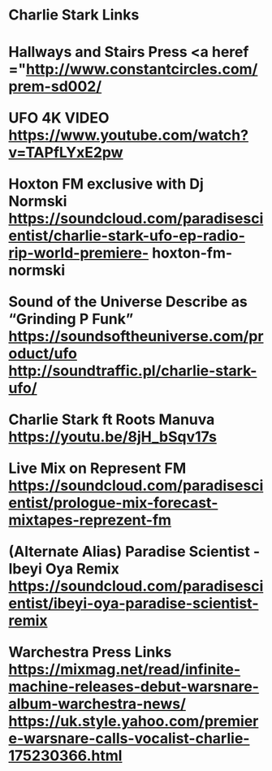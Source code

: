 <H1>Charlie Stark Links<H1>

Hallways and Stairs Press
<a heref ="http://www.constantcircles.com/prem-sd002/</a>

UFO 4K VIDEO
https://www.youtube.com/watch?v=TAPfLYxE2pw

Hoxton FM exclusive with Dj Normski
https://soundcloud.com/paradisescientist/charlie-stark-ufo-ep-radio-rip-world-premiere- hoxton-fm-normski

Sound of the Universe Describe as “Grinding P Funk” https://soundsoftheuniverse.com/product/ufo
http://soundtraffic.pl/charlie-stark-ufo/

Charlie Stark ft Roots Manuva
https://youtu.be/8jH_bSqv17s

Live Mix on Represent FM
https://soundcloud.com/paradisescientist/prologue-mix-forecast-mixtapes-reprezent-fm

(Alternate Alias) Paradise Scientist - Ibeyi Oya Remix
https://soundcloud.com/paradisescientist/ibeyi-oya-paradise-scientist-remix

Warchestra Press Links
https://mixmag.net/read/infinite-machine-releases-debut-warsnare-album-warchestra-news/ https://uk.style.yahoo.com/premiere-warsnare-calls-vocalist-charlie-175230366.html
